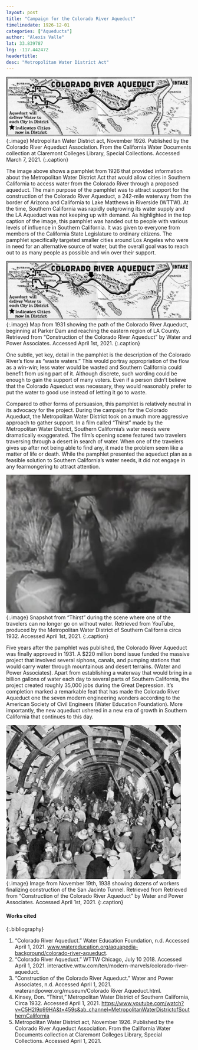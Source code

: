```yaml
---
layout: post
title: "Campaign for the Colorado River Aqueduct"
timelinedate: 1926-12-01
categories: ["Aqueducts"]
author: "Alexis Valle"
lat: 33.839787
lng: -117.442472
headertitle: 
desc: "Metropolitan Water District Act"
---
```


![Map of the Colorado River Aqueduct](images/CRA_map_AV.JPG)
   {:.image}
Metropolitan Water District act, November 1926. Published by the Colorado River Aqueduct Association. From the California Water Documents collection at Claremont Colleges Library, Special Collections. Accessed March 7, 2021.
   {:.caption}

The image above shows a pamphlet from 1926 that provided information about the Metropolitan Water District Act that would allow cities in Southern California to access water from the Colorado River through a proposed aqueduct. The main purpose of the pamphlet was to attract support for the construction of the Colorado River Aqueduct, a 242-mile waterway from the border of Arizona and California to Lake Matthews in Riverside (WTTW). At the time, Southern California was rapidly outgrowing its water supply and the LA Aqueduct was not keeping up with demand. As highlighted in the top caption of the image, this pamphlet was handed out to people with various levels of influence in Southern California. It was given to everyone from members of the California State Legislature to ordinary citizens. The pamphlet specifically targeted smaller cities around Los Angeles who were in need for an alternative source of water, but the overall goal was to reach out to as many people as possible and win over their support.

![Map of the Colorado River Aqueduct](images/CRA_map_AV.JPG)
   {:.image}
Map from 1931 showing the path of the Colorado River Aqueduct, beginning at Parker Dam and reaching the eastern region of LA County. Retrieved from “Construction of the Colorado River Aqueduct” by Water and Power Associates. Accessed April 1st, 2021.
   {:.caption}

One subtle, yet key, detail in the pamphlet is the description of the Colorado River’s flow as “waste waters.” This would portray appropriation of the flow as a win-win; less water would be wasted and Southern California could benefit from using part of it. Although discrete, such wording could be enough to gain the support of many voters. Even if a person didn’t believe that the Colorado Aqueduct was necessary, they would reasonably prefer to put the water to good use instead of letting it go to waste.

Compared to other forms of persuasion, this pamphlet is relatively neutral in its advocacy for the project. During the campaign for the Colorado Aqueduct, the Metropolitan Water District took on a much more aggressive approach to gather support. In a film called “Thirst” made by the Metropolitan Water District, Southern California’s water needs were dramatically exaggerated. The film’s opening scene featured two travelers traversing through a desert in search of water. When one of the travelers gives up after not being able to find any, it made the problem seem like a matter of life or death. While the pamphlet presented the aqueduct plan as a feasible solution to Southern California’s water needs, it did not engage in any fearmongering to attract attention.

![Snapshot from the Film "Thirst"](images/ThirstSnapshot_AV.JPG)
   {:.image}
Snapshot from “Thirst” during the scene where one of the travelers can no longer go on without water. Retrieved from YouTube, produced by the Metropolitan Water District of Southern California circa 1932. Accessed April 1st, 2021.
   {:.caption} 

Five years after the pamphlet was published, the Colorado River Aqueduct was finally approved in 1931. A $220 million bond issue funded the massive project that involved several siphons, canals, and pumping stations that would carry water through mountainous and desert terrains. (Water and Power Associates). Apart from establishing a waterway that would bring in a billion gallons of water each day to several parts of Southern California, the project created roughly 35,000 jobs during the Great Depression. It’s completion marked a remarkable feat that has made the Colorado River Aqueduct one the seven modern engineering wonders according to the American Society of Civil Engineers (Water Education Foundation). More importantly, the new aqueduct ushered in a new era of growth in Southern California that continues to this day.

![Image of Workers](images/CRAWorkers_AV.JPG)
   {:.image}
Image from November 19th, 1938 showing dozens of workers finalizing construction of the San Jacinto Tunnel. Retrieved from Retrieved from “Construction of the Colorado River Aqueduct” by Water and Power Associates. Accessed April 1st, 2021.
   {:.caption}

#### Works cited

{:.bibliography}
1. “Colorado River Aqueduct.” Water Education Foundation, n.d. Accessed April 1, 2021. www.watereducation.org/aquapedia-background/colorado-river-aqueduct. 
2. “Colorado River Aqueduct.” WTTW Chicago, July 10 2018. Accessed April 1, 2021. interactive.wttw.com/ten/modern-marvels/colorado-river-aqueduct.
3. “Construction of the Colorado River Aqueduct.” Water and Power Associates, n.d. Accessed April 1, 2021. waterandpower.org/museum/Colorado River Aqueduct.html.
4. Kinsey, Don. “Thirst,” Metropolitan Water District of Southern California, Circa 1932. Accessed April 1, 2021. https://www.youtube.com/watch?v=C5H2l9p99HA&t=459s&ab_channel=MetropolitanWaterDistrictofSouthernCalifornia 
5. Metropolitan Water District act, November 1926. Published by the Colorado River Aqueduct Association. From the California Water Documents collection at Claremont Colleges Library, Special Collections. Accessed April 1, 2021.

